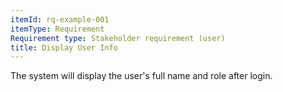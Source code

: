 ```yaml
---
itemId: rq-example-001
itemType: Requirement
Requirement type: Stakeholder requirement (user)
title: Display User Info
---
```

The system will display the user's full name and role after login.
